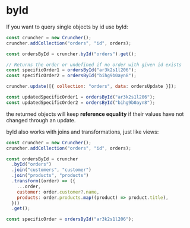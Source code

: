 # byId

If you want to query single objects by id use byId:

```js
const cruncher = new Cruncher();
cruncher.addCollection("orders", "id", orders);

const ordersById = cruncher.byId("orders").get();

// Returns the order or undefined if no order with given id exists
const specificOrder1 = ordersById("ar3k2s1l206");
const specificOrder2 = ordersById("bihg9b0ayn8");

cruncher.update([{ collection: "orders", data: ordersUpdate }]);

const updatedSpecificOrder1 = ordersById("ar3k2s1l206");
const updatedSpecificOrder2 = ordersById("bihg9b0ayn8");
```

the returned objects will keep **reference equality** if their values have not changed through an update.

byId also works with joins and transformations, just like views:

```js
const cruncher = new Cruncher();
cruncher.addCollection("orders", "id", orders);

const ordersById = cruncher
  .byId("orders")
  .join("customers", "customer")
  .join("products", "products")
  .transform((order) => ({
    ...order,
    customer: order.customer?.name,
    products: order.products.map((product) => product.title),
  }))
  .get();

const specificOrder = ordersById("ar3k2s1l206");
```
